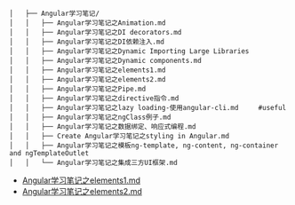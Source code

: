 ```
│   ├── Angular学习笔记/
│   │   ├── Angular学习笔记之Animation.md
│   │   ├── Angular学习笔记之DI decorators.md
│   │   ├── Angular学习笔记之DI依赖注入.md
│   │   ├── Angular学习笔记之Dynamic Importing Large Libraries
│   │   ├── Angular学习笔记之Dynamic components.md
│   │   ├── Angular学习笔记之elements1.md
│   │   ├── Angular学习笔记之elements2.md
│   │   ├── Angular学习笔记之Pipe.md
│   │   ├── Angular学习笔记之directive指令.md
│   │   ├── Angular学习笔记之lazy loading-使用angular-cli.md     #useful
│   │   ├── Angular学习笔记之ngClass例子.md
│   │   ├── Angular学习笔记之数据绑定、响应式编程.md
│   │   ├── Create Angular学习笔记之styling in Angular.md
│   │   ├── Angular学习笔记之模板ng-template, ng-content, ng-container and ngTemplateOutlet
│   │   └── Angular学习笔记之集成三方UI框架.md
```

- [Angular学习笔记之elements1.md](https://github.com/honggzb/Study-General/blob/master/Angular-Study/Sample-general/elements/Angular%E5%AD%A6%E4%B9%A0%E7%AC%94%E8%AE%B0%E4%B9%8Belements1.md)
- [Angular学习笔记之elements2.md](https://github.com/honggzb/Study-General/blob/master/Angular-Study/Sample-general/elements/Angular%E5%AD%A6%E4%B9%A0%E7%AC%94%E8%AE%B0%E4%B9%8Belements2.md)
